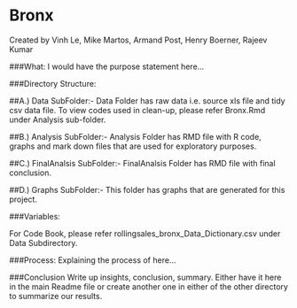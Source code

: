# Bronx
Created by Vinh Le, Mike Martos, Armand Post, Henry Boerner, Rajeev Kumar


###What:
I would have the purpose statement here...


###Directory Structure:

##A.) Data SubFolder:- 
Data Folder has raw data i.e. source xls file and tidy csv data file. 
To view codes used in clean-up, please refer Bronx.Rmd under Analysis sub-folder.

##B.) Analysis SubFolder:- 
Analysis Folder has RMD file with R code, graphs and mark down files that are used for exploratory purposes.

##C.) FinalAnalsis SubFolder:- 
FinalAnalsis Folder has RMD file with final conclusion.

##D.) Graphs SubFolder:- 
This folder has graphs that are generated for this project.


###Variables:

For Code Book, please refer rollingsales_bronx_Data_Dictionary.csv under Data Subdirectory.


###Process:
Explaining the process of here...


###Conclusion
Write up insights, conclusion, summary. Either have it here in the main Readme file or create another one in either of the other directory to summarize our results. 
